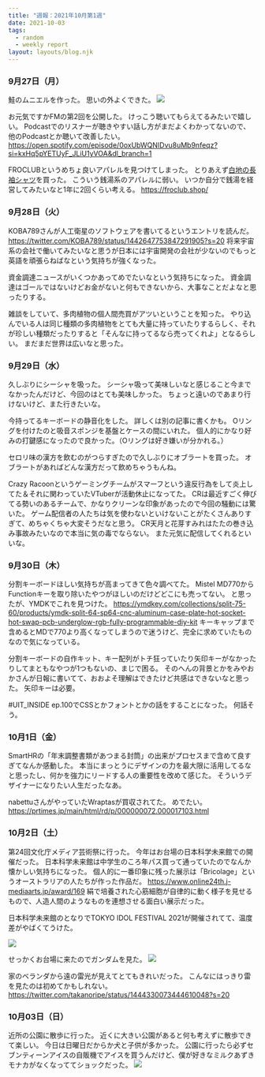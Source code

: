 ```yaml
---
title: "週報：2021年10月第1週"
date: 2021-10-03
tags:
  - random
  - weekly report
layout: layouts/blog.njk
---
```


### 9月27日（月）
鮭のムニエルを作った。
思いの外よくできた。
![](https://lh3.googleusercontent.com/se4cI0uJ2caqz347So1bNumY1Fk-idKNZtHnZBbqPzWh_uZ8_7dxznaL2VCFC3fDmiRQmL8tSjn3itNGadoreuoF51iIm6bxcuakP0KVEQnMVezsC7cW5T0sij1Oo5315ESl7iphCKSC7l_bz4CfUyVn7tYQeVZVjvCnax1vAbOc_7dbcKPiqWGZX9OubS5t2H-i7TZIFtMocUb5moT5m8nD2sxPe_OBqadijmPrPnkbNIQtncGnYJ7cT7-adAhdOzzwS3N_hobWG6_qDptzUF16YnbpTfkiM-ixlu6OKVJlIM3Ad7YiIEblXw9IhZvoERpYGjSoxOhk67cvzEqr9k1YzVSRMObz397QDFAvBLWDlH1rtRQf0eRAWaA0u0tRwMAtRg0CE6k-Fh7XStDt4KzdROEo5psW-CqTs5-3Az2QPXfK0LcY3r1ll4AvdgRFXjNruRo9VsjGr0yPKuc9fHtstB5sUigYe1dtPqrEdHracLqG9JC4iWCgMUtB40xMUkyTNTLrE_nfp0SzdEhc1fkXCsnF-syvqTemHw4Pc3JyDKB_08w2HJVZGuHogEezG9ROpKzGugOHbAkrHRPfJpOp2M7i6TYeM15jjlMRPHJIAy77DU032zkLkTlw68XoetItHLKwIH0QrRvvB789-gn_-_QfcM70B6XHQ4ttn8rwH-X50v2ziveEWYw5FXvPp2eWQghfFlqasDsd88PGUDY=w2294-h1291-no?authuser=0)

お元気ですかFMの第2回を公開した。
けっこう聴いてもらえてるみたいで嬉しい。
Podcastでのリスナーが聴きやすい話し方がまだよくわかってないので、他のPodcastとか聴いて改善したい。
https://open.spotify.com/episode/0oxUbWQNIDvu8uMb9nfeqz?si=kxHq5pYETUyF_JLiU1yVOA&dl_branch=1

FROCLUBというめちょ良いアパレルを見つけてしまった。
とりあえず[白地の長袖シャツ](https://froclub.shop/items/5f801e398ac39440c2a302c9)を買った。
こういう銭湯系のアパレルに弱い。
いつか自分で銭湯を経営してみたいなと1年に2回くらい考える。
https://froclub.shop/


### 9月28日（火）
KOBA789さんが人工衛星のソフトウェアを書いてるというエントリを読んだ。
https://twitter.com/KOBA789/status/1442647753847291905?s=20
将来宇宙系の会社で働いてみたいなと思うが日本には宇宙開発の会社が少ないのでもっと英語を頑張らねばなという気持ちが強くなった。

資金調達ニュースがいくつかあってめでたいなという気持ちになった。
資金調達はゴールではないけどお金がないと何もできないから、大事なことだよなと思ったりする。

雑談をしていて、多肉植物の個人間売買がアツいということを知った。
やり込んでいる人は同じ種類の多肉植物をとても大量に持っていたりするらしく、それが珍しい種類だったりすると「そんなに持ってるなら売ってくれよ」となるらしい。
まだまだ世界は広いなと思った。

### 9月29日（水）
久しぶりにシーシャを吸った。
シーシャ吸って美味しいなと感じること今までなかったんだけど、今回のはとても美味しかった。
ちょっと遠いのであまり行けないけど、また行きたいな。

今持ってるキーボードの静音化をした。
詳しくは別の記事に書くかも。
Oリングを付けたのと吸音スポンジを基盤とケースの間にいれた。
個人的にかなり好みの打鍵感になったので良かった。（Oリングは好き嫌いが分かれる。）

セロリ味の漢方を飲むのがつらすぎたので久しぶりにオブラートを買った。
オブラートがあればどんな漢方だって飲めちゃうもんね。

Crazy Racoonというゲーミングチームがスマーフという違反行為をして炎上してた＆それに関わっていたVTuberが活動休止になってた。
CRは最近すごく伸びてる勢いのあるチームで、かなりクリーンな印象があったので今回の騒動には驚いた。
ゲーム配信者の人たちは気を使わないといけないことがたくさんありすぎて、めちゃくちゃ大変そうだなと思う。
CR天月と花芽すみれはたたの巻き込み事故みたいなので本当に気の毒でならない。
また元気に配信してくれるといいな。

### 9月30日（木）

分割キーボードほしい気持ちが高まってきて色々調べてた。
Mistel MD770からFunctionキーを取り除いたやつがほしいのだけどどこにも売ってない。
と思ったが、YMDKでこれを見つけた。
https://ymdkey.com/collections/split-75-60/products/ymdk-split-64-sp64-cnc-aluminum-case-plate-hot-socket-hot-swap-pcb-underglow-rgb-fully-programmable-diy-kit
キーキャップまで含めるとMDで770より高くなってしまうので迷うけど、完全に求めていたものなので気になっている。

分割キーボードの自作キット、キー配列がトチ狂っていたり矢印キーがなかったりしてまともなやつが1つもないの、まじで困る。
そのへんの背景とかをみやおかさんが日報に書いてて、おおよそ理解はできたけど共感はできないなと思った。
矢印キーは必要。

#UIT_INSIDE ep.100でCSSとかフォントとかの話をすることになった。
何話そう。

### 10月1日（金）
SmartHRの「年末調整書類があつまる封筒」の出来がプロセスまで含めて良すぎてなんか感動した。
本当にまっとうにデザインの力を最大限に活用してるなと思ったし、何かを強力にリードする人の重要性を改めて感じた。
そういうデザイナーになりたい人生だったなあ。

nabettuさんがやっていたWraptasが買収されてた。
めでたい。
https://prtimes.jp/main/html/rd/p/000000072.000017103.html

### 10月2日（土）
第24回文化庁メディア芸術祭に行った。
今年はお台場の日本科学未来館での開催だった。
日本科学未来館は中学生のころ年パス買って通っていたのでなんか懐かしい気持ちになった。
個人的に一番印象に残った展示は「Bricolage」というオーストラリアの人たちが作った作品だ。
https://www.online24th.j-mediaarts.jp/award/169
絹で培養された心筋細胞が自律的に動く様子を見せるもので、人造人間のようなものを連想させる面白い展示だった。

日本科学未来館のとなりでTOKYO IDOL FESTIVAL 2021が開催されてて、温度差がやばくてうけた。

![](https://lh3.googleusercontent.com/H9pvwPVdhE_nbPoP3pwXaTmWg4WvuAaL_e_vRzRcnJVpwWvR4Bh-p4h61zg9efOdCHKJe7xHLlR_6DsMV-sY7TiSdHvVcpWXHoXIUrbxFOFiFidqANPRsZZoaI5d6BTlGxtL5XqPy2kh2Qwg4JNOkEU0nuFsvPPNJJcv0Xp4J368GrOCXKGMfa7JqSPgM6mwcZLAI9AlqCAIpMhO0SKK3GyattEdLD-c8qlAR29KQpCIpf-umOJlluIcGKsw1YKJaT_8gbwLgqNOexy1Q48gEXp5wNC8tPu3CEsWiGPDrXXudW9Ev5DzcPQ1xMvvp1Qaazt0TcJdj3jwgIHND3o0Yv688DIBIUzDAVs4lwJNccoAi8nC63aH7Mrh7YHup0J-1wn3DaX6S6-O1sqGsHdkp9HtZjW1JKcErtDJc8955TGr-lCNndxFeSaWKRFM8KKjVm6fFCVjPkk5NGwFrg5RbidmiInfFKxuPLzgldUCbDvxsfkuoqoMadTto881ePcrNfCi3hbm--oFqqDyxHAfVg9tVQdlbMy3mjzEWKJx4p_fEa9F9Va-tfQdeYETQT0pprgqPBs9Sg1WvJLdzbXGfr0jh9igSUZJFskCPK4nEL-4yPC3Zt9XO0c8MPFxEa7idiO-ryeKv1UeYYHoDcsO3_Io4km6q1ERBggoW4jASwnJp1WHd-sFDEnNhjdokDZL2iEiOKHsJZA7ljTK7ucN4Io=w752-h1336-no?authuser=0)

せっかくお台場に来たのでガンダムを見た。
![](https://lh3.googleusercontent.com/GKp2237pxq3COu9yLrliXjq5wf_AoE39ofPJpRRrizyVB0lPHvCvxS_iLWmgBYDDWh2BP2M52mYx121SwBHAVweyzQuoDR3Q1R3XmjZIItV-wIuq0CxbE8gDXbelzp1uJ2BlpX4lvO8x1_Q0KP1XdH5V2vSjb0ubkXDBnStkEPzN6nPx7bbEk_8szBqykcUYjjmiEcnKKhAVuis7myGrfQCwO7HHKaJtr-YaJXsv2A1tOJJ8RixPZcyRpZ9W0chYczPxk8zpFafCGgtnEJ8pjKgczAaManaSL-F61VCZGu_clPejAwE23x8A0PlsAwM1FgA8A2fJCB90_bLnDK6epBz9TKzRIV7AT4_xvmnhJSDnAqMBV1Db4JvIZyfGc_gDwo2F1PyL4QNSftrKuwXlOcjDFi3-rXbKbzU8xXAaXIC_j52W7V00uhdbsdXQ0uzGmdUg4ZXnLEo-Ixhc_28ZvYWzPHOUYusWmac0JZk59z5sg8ZdEWAvz5YA0APFOGrz1tA-PbeAFdS-V_upCrLs60zSyMXfP50-3V3nu0bnoKitmS93W9nBypMiJ5az864SfHT-VRsO1ez9z6zMXzd_W7AOzom7KYeNRgrw-JVPzb9ZqbtA0K7ejR-RL_zCYGWDGiSjU9dYUkU-ssx9twU8ufjODhJIoguka45HVkTmIXfgrtsZo4F8ncERZglJDLvKnxcs_UaaCLoLSXKtt2w3TOo=w752-h1336-no?authuser=0)

家のベランダから遠の雷光が見えてとてもきれいだった。
こんなにはっきり雷を見たのは初めてかもしれない。
https://twitter.com/takanoripe/status/1444330073444610048?s=20

### 10月03日（日）
近所の公園に散歩に行った。
近くに大きい公園があると何も考えずに散歩できて楽しい。
今日は日曜日だからか犬と子供が多かった。
公園に行ったら必ずセブンティーンアイスの自販機でアイスを買うんだけど、僕が好きなミルクあずきモナカがなくなっててショックだった。
![](https://lh3.googleusercontent.com/dPIs7HXNNX7BM6SNYlWVhtghG6dDWXM3Mv7FbW2dFA7m-mMm24vZa5ablWJYjtLc-d3NhliKaJhkYTweS6UMLwApOLMr28qRVv7cviHj9Qw-H45nQfYOtHDCQX2OXVhQB5qXX6SCzTl4K1xesD8UglXVleoQ2foSDOGvZE6MZALzDh9AcLTBQ9DsMUkeWoB99W4jLdXsxO1nX144B7Rkl2qVnjYoNjBbXl4CUWVvoCmmz3pNmchRytE17juPBsQCgYMftBHp3BkFFZObFUd8xS187lZBcT3Eot-8ZVt_NE8BkkJedoj1kyZttG6Yls1HaRcWs30Q875quXU8HC1u6sRoVrueDOZnxZF0jj4A42XqoDCFiz2xNWNrw-LWLUy1r-byHDc1iCD-DST91Qc-lZv7eMS0cDDCtLFt1JucKI-OrY82CjcsQjHMxasQdrb2Y-rbhopY_U0c5QYXLtDurYpTVM9CzdttL8BrHxiO3unCrxQ85XQgPsdbBuWEZ6O4H1NMHAMDUo-w2OCn98ARsvfYG01kzO1MzlAMLf_oGy7N4eKdvnnTd9HcYiPe97JDTKH0XpXn439yefQsu_B0dQoDcGo9DdM2Y41FM_HnWRGQIpUVv82om-Pss7EmcIPjTMOVQlBrfYvk0hp5u9irFw0GANiLQkXJZHHGeGbprT14umxNsjeUqrP7v_frVABAcmunFMQ9bygI2hiLNP_K9rk=w296-h167-no?authuser=0)